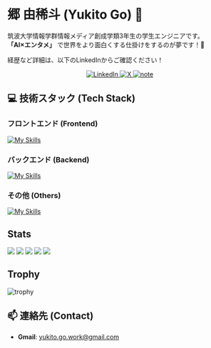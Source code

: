 # 郷 由稀斗 (Yukito Go) 👋

筑波大学情報学群情報メディア創成学類3年生の学生エンジニアです。<br>
**「AI×エンタメ」** で世界をより面白くする仕掛けをするのが夢です！🚀

経歴など詳細は、以下のLinkedInからご確認ください！
<p align="center">
  <a href="https://www.linkedin.com/in/yukito-go/">
    <img src="https://img.shields.io/badge/LinkedIn-Go%20Yukito-0077B5?style=for-the-badge&logo=linkedin&logoColor=white" alt="LinkedIn">
  </a>
  <a href="https://twitter.com/g_ycode">
    <img src="https://img.shields.io/badge/X-000000?style=for-the-badge&logo=x&logoColor=white" alt="X">
  </a>
  <a href="https://note.com/yunisuta">
    <img src="https://img.shields.io/badge/note-41c9b4?style=for-the-badge&logo=none&logoColor=white" alt="note">
  </a>
</p>

## 💻 技術スタック (Tech Stack)
### フロントエンド (Frontend)
[![My Skills](https://skillicons.dev/icons?i=vue,nextjs,react,ts)](https://skillicons.dev)
### バックエンド (Backend)
[![My Skills](https://skillicons.dev/icons?i=firebase,nestjs,rails)](https://skillicons.dev)
### その他 (Others)
[![My Skills](https://skillicons.dev/icons?i=git,github,pr,terraform,py,c,cs)](https://skillicons.dev)

## Stats
![](http://github-profile-summary-cards.vercel.app/api/cards/profile-details?username=GYact&theme=nord_dark)
![](http://github-profile-summary-cards.vercel.app/api/cards/repos-per-language?username=GYact&theme=nord_dark)
![](http://github-profile-summary-cards.vercel.app/api/cards/most-commit-language?username=GYact&theme=nord_dark)
![](http://github-profile-summary-cards.vercel.app/api/cards/stats?username=GYact&theme=nord_dark)
![](http://github-profile-summary-cards.vercel.app/api/cards/productive-time?username=GYact&theme=nord_dark&utcOffset=9)

## Trophy
![trophy](https://github-profile-trophy.vercel.app/?username=GYact&theme=nord)

## 📫 連絡先 (Contact)
- **Gmail**: yukito.go.work@gmail.com
